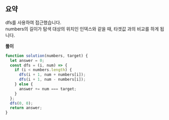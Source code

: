 ## 요약

dfs를 사용하여 접근했습니다.  
numbers의 길이가 탐색 대상의 위치인 인덱스와 같을 때, 타겟값 과의 비교를 하게 됩니다.

**풀이**

```js
function solution(numbers, target) {
  let answer = 0;
  const dfs = (i, num) => {
    if (i < numbers.length) {
      dfs(i + 1, num + numbers[i]);
      dfs(i + 1, num - numbers[i]);
    } else {
      answer += num === target;
    }
  };
  dfs(0, 0);
  return answer;
}
```
